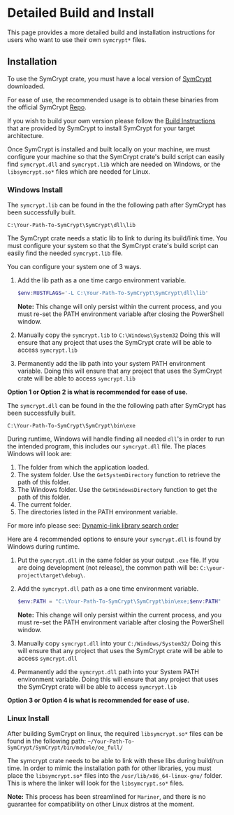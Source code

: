 # Detailed Build and Install

This page provides a more detailed build and installation instructions for users
who want to use their own `symcrypt*` files.

## Installation
To use the SymCrypt crate, you must have a local version of [SymCrypt](https://github.com/microsoft/SymCrypt) downloaded.

For ease of use, the recommended usage is to obtain these binaries from the official SymCrypt [Repo](https://github.com/microsoft/SymCrypt/releases/tag/v103.4.2).

If you wish to build your own version please follow the [Build Instructions](https://github.com/microsoft/SymCrypt/blob/main/BUILD.md) that are provided by SymCrypt to install SymCrypt for your target architecture.

Once SymCrypt is installed and built locally on your machine, we must configure your machine so that the SymCrypt crate's build script can easily find `symcrypt.dll` and `symcrypt.lib` which are needed on Windows, or the `libsymcrypt.so*` files which are needed for Linux. 

### Windows Install 

The `symcrypt.lib` can be found in the the following path after SymCrypt has been successfully built. 

`C:\Your-Path-To-SymCrypt\SymCrypt\dll\lib`

The SymCrypt crate needs a static lib to link to during its build/link time. You must configure your system so that the SymCrypt crate's build script can easily find the needed `symcrypt.lib` file.

You can configure your system one of 3 ways.

1. Add the lib path as a one time cargo environment variable.
    ```powershell
    $env:RUSTFLAGS='-L C:\Your-Path-To-SymCrypt\SymCrypt\dll\lib'
    ```
    **Note:** This change will only persist within the current process, and you must re-set the PATH environment variable after closing the PowerShell window.

2. Manually copy the `symcrypt.lib` to `C:\Windows\System32`
    Doing this will ensure that any project that uses the SymCrypt crate will be able to access `symcrypt.lib`

3. Permanently add the lib path into your system PATH environment variable. Doing this will ensure that any project that uses the SymCrypt crate will be able to access `symcrypt.lib`

**Option 1 or Option 2 is what is recommended for ease of use.**

The `symcrypt.dll` can be found in the the following path after SymCrypt has been successfully built. 

`C:\Your-Path-To-SymCrypt\SymCrypt\bin\exe`

During runtime, Windows will handle finding all needed `dll`'s in order to run the intended program, this includes our `symcrypt.dll` file. The places Windows will look are:

1. The folder from which the application loaded.
2. The system folder. Use the `GetSystemDirectory` function to retrieve the path of this folder.
3. The Windows folder. Use the `GetWindowsDirectory` function to get the path of this folder.
4. The current folder.
5. The directories listed in the PATH environment variable.

For more info please see: [Dynamic-link library search order](https://learn.microsoft.com/en-us/windows/win32/dlls/dynamic-link-library-search-order)

Here are 4 recommended options to ensure your `symcrypt.dll` is found by Windows during runtime.

1. Put the `symcrypt.dll` in the same folder as your output `.exe` file. If you are doing development (not release), the common path will be: `C:\your-project\target\debug\`.
2. Add the `symcrypt.dll` path as a one time environment variable. 
    ```powershell
    $env:PATH = "C:\Your-Path-To-SymCrypt\SymCrypt\bin\exe;$env:PATH"
    ```
    **Note:** This change will only persist within the current process, and you must re-set the PATH environment variable after closing the PowerShell window.

3. Manually copy `symcrypt.dll` into your `C:/Windows/System32/` 
    Doing this will ensure that any project that uses the SymCrypt crate will be able to access `symcrypt.dll`
4. Permanently add the `symcrypt.dll` path into your System PATH environment variable. Doing this will ensure that any project that uses the SymCrypt crate will be able to access `symcrypt.lib`

**Option 3 or Option 4 is what is recommended for ease of use.** 

### Linux Install

After building SymCrypt on linux, the required `libsymcrypt.so*` files can be found in the following path:
`~/Your-Path-To-SymCrypt/SymCrypt/bin/module/oe_full/`

The symcrypt crate needs to be able to link with these libs during build/run time. In order to mimic the installation path for other libraries, you must place the `libsymcrypt.so*` files into the `/usr/lib/x86_64-linux-gnu/` folder. This is where the linker will look for the `libsymcrypt.so*` files. 

**Note:** This process has been streamlined for `Mariner`, and there is no guarantee for compatibility on other Linux distros at the moment. 

